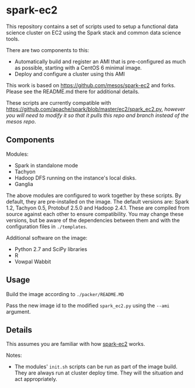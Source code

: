 # spark-ec2

This repository contains a set of scripts used to setup a functional data science cluster on EC2 using the Spark stack and common data science tools.

There are two components to this:
* Automatically build and register an AMI that is pre-configured as much as possible, starting with a CentOS 6 minimal image.
* Deploy and configure a cluster using this AMI

This work is based on https://github.com/mesos/spark-ec2 and forks. Please see the README.md there for additional details. 

These scripts are currently compatible with https://github.com/apache/spark/blob/master/ec2/spark_ec2.py, *however you will need to modify it so that it pulls this repo and branch instead of the mesos repo*.

## Components

Modules:

* Spark in standalone mode
* Tachyon
* Hadoop DFS running on the instance's local disks.
* Ganglia

The above modules are configured to work together by these scripts. By default, they are pre-installed on the image.
The default versions are: Spark 1.2, Tachyon 0.5, Protobuf 2.5.0 and Hadoop 2.4.1. These are compiled from source against each other to ensure compatibility. 
You may change these versions, but be aware of the dependencies between them and with the configuration files in `./templates`.

Additional software on the image:

* Python 2.7 and SciPy libraries
* R
* Vowpal Wabbit


## Usage

Build the image according to `./packer/README.MD`
 
Pass the new image id to the modified `spark_ec2.py` using the `--ami` argument.   

## Details

This assumes you are familiar with how [spark-ec2](https://github.com/mesos/spark-ec2) works.

Notes:

* The modules' `init.sh` scripts can be run as part of the image build. They are always run at cluster deploy time. They will the situation and act appropriately.  

